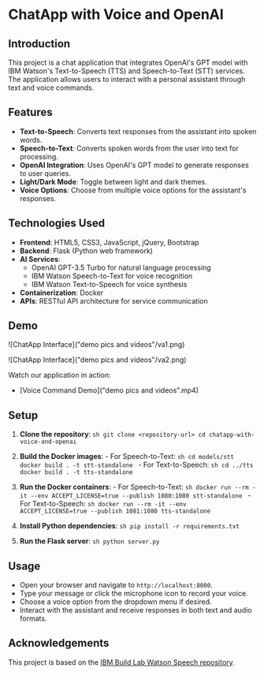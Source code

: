 # ChatApp with Voice and OpenAI

## Introduction

This project is a chat application that integrates OpenAI's GPT model with IBM Watson's Text-to-Speech (TTS) and Speech-to-Text (STT) services. The application allows users to interact with a personal assistant through text and voice commands.

## Features

- **Text-to-Speech**: Converts text responses from the assistant into spoken words.
- **Speech-to-Text**: Converts spoken words from the user into text for processing.
- **OpenAI Integration**: Uses OpenAI's GPT model to generate responses to user queries.
- **Light/Dark Mode**: Toggle between light and dark themes.
- **Voice Options**: Choose from multiple voice options for the assistant's responses.

## Technologies Used

- **Frontend**: HTML5, CSS3, JavaScript, jQuery, Bootstrap
- **Backend**: Flask (Python web framework)
- **AI Services**:
    - OpenAI GPT-3.5 Turbo for natural language processing
    - IBM Watson Speech-to-Text for voice recognition
    - IBM Watson Text-to-Speech for voice synthesis
- **Containerization**: Docker
- **APIs**: RESTful API architecture for service communication

## Demo

![ChatApp Interface]("demo pics and videos"/va1.png)

![ChatApp Interface]("demo pics and videos"/va2.png)

Watch our application in action:
- [Voice Command Demo]("demo pics and videos".mp4)

## Setup

1. **Clone the repository**:
        ```sh
        git clone <repository-url>
        cd chatapp-with-voice-and-openai
        ```

2. **Build the Docker images**:
        - For Speech-to-Text:
                ```sh
                cd models/stt
                docker build . -t stt-standalone
                ```
        - For Text-to-Speech:
                ```sh
                cd ../tts
                docker build . -t tts-standalone
                ```

3. **Run the Docker containers**:
        - For Speech-to-Text:
                ```sh
                docker run --rm -it --env ACCEPT_LICENSE=true --publish 1080:1080 stt-standalone
                ```
        - For Text-to-Speech:
                ```sh
                docker run --rm -it --env ACCEPT_LICENSE=true --publish 1081:1080 tts-standalone
                ```

4. **Install Python dependencies**:
        ```sh
        pip install -r requirements.txt
        ```

5. **Run the Flask server**:
        ```sh
        python server.py
        ```

## Usage

- Open your browser and navigate to `http://localhost:8000`.
- Type your message or click the microphone icon to record your voice.
- Choose a voice option from the dropdown menu if desired.
- Interact with the assistant and receive responses in both text and audio formats.

## Acknowledgements

This project is based on the [IBM Build Lab Watson Speech repository](https://github.com/ibm-build-lab/Watson-Speech).
